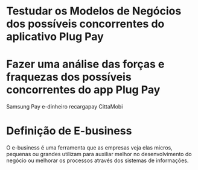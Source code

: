 # Testudar os Modelos de Negócios dos possíveis concorrentes do aplicativo Plug Pay
# Fazer uma análise das forças e fraquezas dos possíveis concorrentes do app Plug Pay

Samsung Pay
e-dinheiro
recargapay
CittaMobi


# Definição de E-business

O e-business é uma ferramenta que as empresas veja elas micros, pequenas ou grandes utilizam para auxiliar melhor no desenvolvimento do negócio ou melhorar os processos através dos sistemas de informações.
